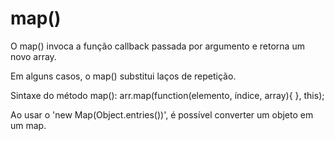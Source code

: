 # map()

O map() invoca a função callback passada por argumento e retorna um novo array.

Em alguns casos, o map() substitui laços de repetição.

Sintaxe do método map():
arr.map(function(elemento, índice, array){  }, this);

Ao usar o 'new Map(Object.entries())', é possível converter um objeto em um map.

